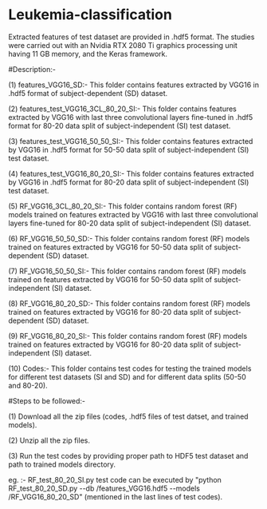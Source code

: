 # Leukemia-classification
Extracted features of test dataset are provided in .hdf5 format.
The studies were carried out with an Nvidia RTX 2080 Ti graphics processing unit having 11 GB memory, and the Keras framework.

#Description:-

(1) features_VGG16_SD:- This folder contains features extracted by VGG16 in .hdf5 format of subject-dependent (SD) dataset.

(2) features_test_VGG16_3CL_80_20_SI:- This folder contains features extracted by VGG16 with last three convolutional layers fine-tuned in .hdf5 format for 80-20 data split of subject-independent (SI) test dataset.

(3) features_test_VGG16_50_50_SI:- This folder contains features extracted by VGG16 in .hdf5 format for 50-50 data split of subject-independent (SI) test dataset.

(4) features_test_VGG16_80_20_SI:- This folder contains features extracted by VGG16 in .hdf5 format for 80-20 data split of subject-independent (SI) test dataset.

(5) RF_VGG16_3CL_80_20_SI:- This folder contains random forest (RF) models trained on features extracted by VGG16 with last three convolutional layers fine-tuned for 80-20 data split of subject-independent (SI) dataset.

(6) RF_VGG16_50_50_SD:- This folder contains random forest (RF) models trained on features extracted by VGG16 for 50-50 data split of subject-dependent (SD) dataset.

(7) RF_VGG16_50_50_SI:- This folder contains random forest (RF) models trained on features extracted by VGG16 for 50-50 data split of subject-independent (SI) dataset.

(8) RF_VGG16_80_20_SD:- This folder contains random forest (RF) models trained on features extracted by VGG16 for 80-20 data split of subject-dependent (SD) dataset.

(9) RF_VGG16_80_20_SI:- This folder contains random forest (RF) models trained on features extracted by VGG16 for 80-20 data split of subject-independent (SI) dataset.

(10) Codes:- This folder contains test codes for testing the trained models for different test datasets (SI and SD) and for different data splits (50-50 and 80-20).

#Steps to be followed:- 

(1) Download all the zip files (codes, .hdf5 files of test datset, and trained models).

(2) Unzip all the zip files.

(3) Run the test codes by providing proper path to HDF5 test dataset and path to trained models directory.

eg. :- RF_test_80_20_SI.py test code can be executed by "python RF_test_80_20_SD.py --db <path to HDF5 test dataset>/features_VGG16.hdf5 \--models <path to trained models directory>/RF_VGG16_80_20_SD" (mentioned in the last lines of test codes).
